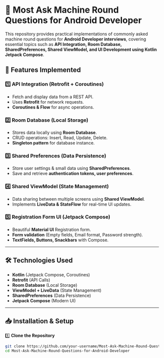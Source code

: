 # 🚀 Most Ask Machine Round Questions for Android Developer

This repository provides practical implementations of commonly asked machine round questions for **Android Developer interviews**, covering essential topics such as **API Integration, Room Database, SharedPreferences, Shared ViewModel, and UI Development using Kotlin Jetpack Compose**.

## 📌 Features Implemented

### 1️⃣ API Integration (Retrofit + Coroutines)
- Fetch and display data from a REST API.
- Uses **Retrofit** for network requests.
- **Coroutines & Flow** for async operations.

### 2️⃣ Room Database (Local Storage)
- Stores data locally using **Room Database**.
- CRUD operations: Insert, Read, Update, Delete.
- **Singleton pattern** for database instance.

### 3️⃣ Shared Preferences (Data Persistence)
- Store user settings & small data using **SharedPreferences**.
- Save and retrieve **authentication tokens, user preferences**.

### 4️⃣ Shared ViewModel (State Management)
- Data sharing between multiple screens using **Shared ViewModel**.
- Implements **LiveData & StateFlow** for real-time UI updates.

### 5️⃣ Registration Form UI (Jetpack Compose)
- Beautiful **Material UI** Registration form.
- **Form validation** (Empty fields, Email format, Password strength).
- **TextFields, Buttons, Snackbars** with Compose.

---

## 🛠️ Technologies Used
- **Kotlin** (Jetpack Compose, Coroutines)
- **Retrofit** (API Calls)
- **Room Database** (Local Storage)
- **ViewModel + LiveData** (State Management)
- **SharedPreferences** (Data Persistence)
- **Jetpack Compose** (Modern UI)

---

## 📥 Installation & Setup

1️⃣ **Clone the Repository**
```bash
git clone https://github.com/your-username/Most-Ask-Machine-Round-Questions-for-Android-Developer.git
cd Most-Ask-Machine-Round-Questions-for-Android-Developer
```
